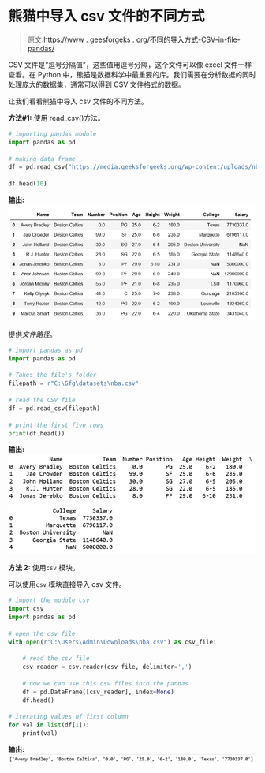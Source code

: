 # 熊猫中导入 csv 文件的不同方式

> 原文:[https://www . geesforgeks . org/不同的导入方式-CSV-in-file-pandas/](https://www.geeksforgeeks.org/different-ways-to-import-csv-file-in-pandas/)

CSV 文件是“逗号分隔值”，这些值用逗号分隔，这个文件可以像 excel 文件一样查看。在 Python 中，熊猫是数据科学中最重要的库。我们需要在分析数据的同时处理庞大的数据集，通常可以得到 CSV 文件格式的数据。

让我们看看熊猫中导入 csv 文件的不同方法。

**方法#1:** 使用 read_csv()方法。

```py
# importing pandas module  
import pandas as pd  

# making data frame  
df = pd.read_csv("https://media.geeksforgeeks.org/wp-content/uploads/nba.csv")  

df.head(10) 
```

**输出:**
![](img/4c5764334741a725d8c4cdce3eae1e23.png)

提供*文件路径*。

```py
# import pandas as pd
import pandas as pd

# Takes the file's folder
filepath = r"C:\Gfg\datasets\nba.csv"

# read the CSV file
df = pd.read_csv(filepath)

# print the first five rows
print(df.head())
```

**输出:**
![](img/2df22b6a0a321699a5ce62f66e41527d.png)

**方法 2:** 使用`csv` 模块。

可以使用`csv` 模块直接导入 csv 文件。

```py
# import the module csv
import csv
import pandas as pd

# open the csv file
with open(r"C:\Users\Admin\Downloads\nba.csv") as csv_file: 

    # read the csv file
    csv_reader = csv.reader(csv_file, delimiter=',')

    # now we can use this csv files into the pandas
    df = pd.DataFrame([csv_reader], index=None)
    df.head()

# iterating values of first column
for val in list(df[1]):
    print(val)
```

**输出:**
![](img/6de6497bcd4ea4d2d45755356374108e.png)